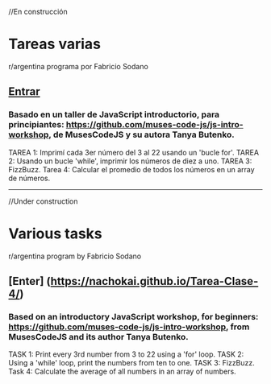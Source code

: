 //En construcción

# Tareas varias
r/argentina programa por Fabricio Sodano
  
## [Entrar](https://nachokai.github.io/Tarea-Clase-4/)  

### Basado en un taller de JavaScript introductorio, para principiantes: https://github.com/muses-code-js/js-intro-workshop, de MusesCodeJS y su autora Tanya Butenko.

TAREA 1: Imprimí cada 3er número del 3 al 22 usando un 'bucle for'.
TAREA 2: Usando un bucle 'while', imprimir los números de diez a uno.
TAREA 3: FizzBuzz.
Tarea 4: Calcular el promedio de todos los números en un array de números.
____________________________________

//Under construction

# Various tasks
r/argentina program by Fabricio Sodano
  
## [Enter] (https://nachokai.github.io/Tarea-Clase-4/)

### Based on an introductory JavaScript workshop, for beginners: https://github.com/muses-code-js/js-intro-workshop, from MusesCodeJS and its author Tanya Butenko.

TASK 1: Print every 3rd number from 3 to 22 using a 'for' loop.
TASK 2: Using a 'while' loop, print the numbers from ten to one.
TASK 3: FizzBuzz.
Task 4: Calculate the average of all numbers in an array of numbers.
